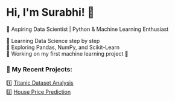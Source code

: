 # Hi, I'm Surabhi! 👋  
🚀 Aspiring Data Scientist | Python & Machine Learning Enthusiast  

🔹 Learning Data Science step by step  
🔹 Exploring Pandas, NumPy, and Scikit-Learn  
🔹 Working on my first machine learning project 🚀  

### 📌 My Recent Projects:
1️⃣ [Titanic Dataset Analysis](#)  
2️⃣ [House Price Prediction](#)  
 
